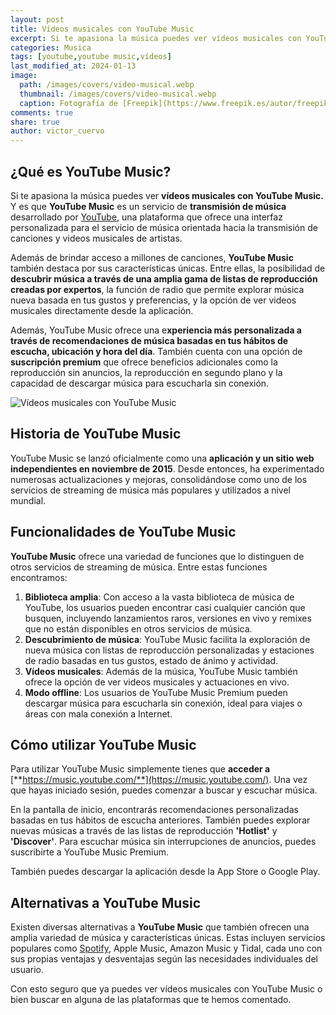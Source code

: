 ```yaml
---
layout: post
title: Vídeos musicales con YouTube Music
excerpt: Si te apasiona la música puedes ver vídeos musicales con YouTube Music que es un servicio de transmisión de música desarrollado por YouTube.
categories: Musica
tags: [youtube,youtube music,vídeos]
last_modified_at: 2024-01-13
image:
  path: /images/covers/video-musical.webp
  thumbnail: /images/covers/video-musical.webp
  caption: Fotografía de [Freepik](https://www.freepik.es/autor/freepik)
comments: true
share: true
author: victor_cuervo
---
```


## ¿Qué es YouTube Music?


Si te apasiona la música puedes ver **vídeos musicales con YouTube Music.** Y es que **YouTube Music** es un servicio de **transmisión de música** desarrollado por [YouTube](https://www.ayudaenlaweb.com/gestores-videos/que-es-youtube/), una plataforma que ofrece una interfaz personalizada para el servicio de música orientada hacia la transmisión de canciones y videos musicales de artistas.


Además de brindar acceso a millones de canciones, **YouTube Music** también destaca por sus características únicas. Entre ellas, la posibilidad de **descubrir música a través de una amplia gama de listas de reproducción creadas por expertos**, la función de radio que permite explorar música nueva basada en tus gustos y preferencias, y la opción de ver videos musicales directamente desde la aplicación.


Además, YouTube Music ofrece una e**xperiencia más personalizada a través de recomendaciones de música basadas en tus hábitos de escucha, ubicación y hora del día**. También cuenta con una opción de **suscripción premium** que ofrece beneficios adicionales como la reproducción sin anuncios, la reproducción en segundo plano y la capacidad de descargar música para escucharla sin conexión.


![Vídeos musicales con YouTube Music](https://ayudaenlaweb.com/images/articulos/youtube/youtube-music.webp)


## Historia de YouTube Music


YouTube Music se lanzó oficialmente como una **aplicación y un sitio web independientes en noviembre de 2015**. Desde entonces, ha experimentado numerosas actualizaciones y mejoras, consolidándose como uno de los servicios de streaming de música más populares y utilizados a nivel mundial.


## Funcionalidades de YouTube Music


**YouTube Music** ofrece una variedad de funciones que lo distinguen de otros servicios de streaming de música. Entre estas funciones encontramos:

1. **Biblioteca amplia**: Con acceso a la vasta biblioteca de música de YouTube, los usuarios pueden encontrar casi cualquier canción que busquen, incluyendo lanzamientos raros, versiones en vivo y remixes que no están disponibles en otros servicios de música.
2. **Descubrimiento de música**: YouTube Music facilita la exploración de nueva música con listas de reproducción personalizadas y estaciones de radio basadas en tus gustos, estado de ánimo y actividad.
3. **Vídeos musicales**: Además de la música, YouTube Music también ofrece la opción de ver videos musicales y actuaciones en vivo.
4. **Modo offline**: Los usuarios de YouTube Music Premium pueden descargar música para escucharla sin conexión, ideal para viajes o áreas con mala conexión a Internet.

## Cómo utilizar YouTube Music


Para utilizar YouTube Music simplemente tienes que **acceder a** [**https://music.youtube.com/**](https://music.youtube.com/). Una vez que hayas iniciado sesión, puedes comenzar a buscar y escuchar música.


En la pantalla de inicio, encontrarás recomendaciones personalizadas basadas en tus hábitos de escucha anteriores. También puedes explorar nuevas músicas a través de las listas de reproducción **'Hotlist'** y **'Discover'**. Para escuchar música sin interrupciones de anuncios, puedes suscribirte a YouTube Music Premium.


También puedes descargar la aplicación desde la App Store o Google Play.


## Alternativas a YouTube Music


Existen diversas alternativas a **YouTube Music** que también ofrecen una amplia variedad de música y características únicas. Estas incluyen servicios populares como [Spotify](https://www.ayudaenlaweb.com/musica/que-es-spotify/), Apple Music, Amazon Music y Tidal, cada uno con sus propias ventajas y desventajas según las necesidades individuales del usuario.


Con esto seguro que ya puedes  ver vídeos musicales con YouTube Music o bien buscar en alguna de las plataformas que te hemos comentado.

